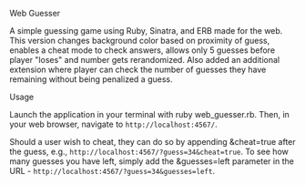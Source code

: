 Web Guesser

A simple guessing game using Ruby, Sinatra, and ERB made for the web. This version changes background color based on proximity of guess, 
enables a cheat mode to check answers, allows only 5 guesses before player "loses" and number gets rerandomized. 
Also added an additional extension where player can check the number of guesses they have remaining without being penalized a guess.

Usage

Launch the application in your terminal with ruby web_guesser.rb. Then, in your web browser, navigate to `http://localhost:4567/`.

Should a user wish to cheat, they can do so by appending &cheat=true after the guess, e.g., `http://localhost:4567/?guess=34&cheat=true`.
To see how many guesses you have left, simply add the &guesses=left parameter in the URL - `http://localhost:4567/?guess=34&guesses=left`.
